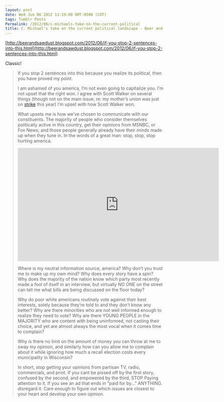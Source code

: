 ```yaml
---
layout: post
date: Wed Jun 06 2012 11:19:00 GMT-0500 (CDT)
tags: Tumblr Posts
Permalink: /2012/06/c-michaels-take-on-the-current-political
title: C. Michael's take on the current political landscape - Beer and Sawdust
---
```


[http://beerandsawdust.blogspot.com/2012/06/if-you-stop-2-sentences-into-this.html](http://beerandsawdust.blogspot.com/2012/06/if-you-stop-2-sentences-into-this.html)

Classic!

> If you stop 2 sentences into this because you realize its political, then you have proved my point.
> 
> I am ashamed of you america, I’m not even going to capitalize you. I’m not upset that the right won. I agree with Scott Walker on several things (though not on the main issue; re: my mother’s union was just on [strike](http://www.dailyherald.com/article/20111101/news/711019701/) this year) I’m upset with how Scott Walker won.
> 
> What upsets me is how we’ve chosen to communicate with our constituents. The majority of people who consider themselves politically active in this country, get their opinions from MSNBC, or Fox News; and those people generally already have their minds made up when they tune in. In the words of a great man: stop, stop, stop hurting america.
> 
> <iframe frameborder="0" height="360" src="http://www.youtube.com/embed/aFQFB5YpDZE?feature=player_embedded" width="640"></iframe>  
> 
> Where is my neutral information source, america? Why don’t you trust me to make up my own mind? Why does every story have a spin? Why does the majority of the nation know which party most recently made a fool of itself in an interview, but virtually NO ONE on the street can tell me what bills are being discussed on the floor today?
> 
> Why do poor white americans routinely vote against their best interests, solely because they’re told to and they don’t know any better? Why are there minorities who are not well informed enough to realize they need to vote? Why are there YOUNG PEOPLE in the MAJORITY who are content with being uninformed, not casting their choice, and yet are almost always the most vocal when it comes time to complain?
> 
> Why is there no limit on the amount of money you can throw at me to sway my opinion, and similarly how can you allow me to complain about it while ignoring how much a recall election costs every municipality in Wisconsin?
> 
> In short, stop getting your opinions from partisan TV, radio, commercials, and print. If you cant be pissed off by the first story, confused by the second, and empowered by the third, STOP Paying attention to it. If you see an ad that ends in “paid for by…” ANYTHING. disregard it. Care enough to figure out which issues are closest to your heart and develop your own opinion.
